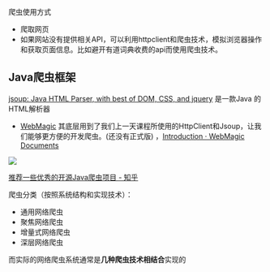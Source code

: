 



爬虫使用方式

- 爬取网页
- 如果网站没有提供相关API，可以利用httpclient和爬虫技术，模拟浏览器操作和获取页面信息。比如避开有道词典收费的api而使用爬虫技术。





## Java爬虫框架

[jsoup: Java HTML Parser, with best of DOM, CSS, and jquery](https://github.com/jhy/jsoup "jhy/jsoup: jsoup: Java HTML Parser, with best of DOM, CSS, and jquery") 是一款Java 的HTML解析器



- [WebMagic](https://github.com/code4craft/webmagic) 其底层用到了我们上一天课程所使用的HttpClient和Jsoup，让我们能够更方便的开发爬虫。(还没有正式版) ，[Introduction · WebMagic Documents](http://webmagic.io/docs/zh/ "Introduction · WebMagic Documents") 



![](https://pic3.zhimg.com/a0204c24bfd0da5cdda01df77509de8a_r.jpg)





[推荐一些优秀的开源Java爬虫项目 - 知乎](https://zhuanlan.zhihu.com/p/24844250 "推荐一些优秀的开源Java爬虫项目 - 知乎")







爬虫分类（按照系统结构和实现技术）：

- 通用网络爬虫
- 聚焦网络爬虫
- 增量式网络爬虫
- 深层网络爬虫

而实际的网络爬虫系统通常是**几种爬虫技术相结合**实现的









